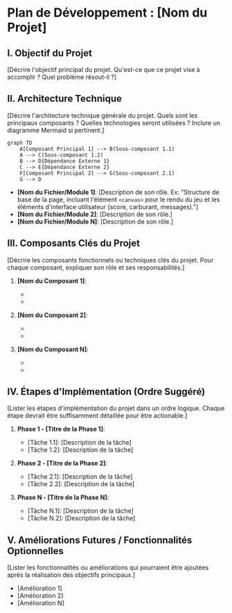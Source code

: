 # Plan de Développement : [Nom du Projet]

## I. Objectif du Projet

[Décrire l'objectif principal du projet. Qu'est-ce que ce projet vise à accomplir ? Quel problème résout-il ?]

## II. Architecture Technique

[Décrire l'architecture technique générale du projet. Quels sont les principaux composants ? Quelles technologies seront utilisées ? Inclure un diagramme Mermaid si pertinent.]

```mermaid
graph TD
    A[Composant Principal 1] --> B(Sous-composant 1.1)
    A --> C(Sous-composant 1.2)
    B --> D{Dépendance Externe 1}
    C --> E{Dépendance Externe 2}
    F[Composant Principal 2] --> G(Sous-composant 2.1)
    G --> D
```

*   **[Nom du Fichier/Module 1]**: [Description de son rôle. Ex: "Structure de base de la page, incluant l'élément `<canvas>` pour le rendu du jeu et les éléments d'interface utilisateur (score, carburant, messages)."]
*   **[Nom du Fichier/Module 2]**: [Description de son rôle.]
*   **[Nom du Fichier/Module N]**: [Description de son rôle.]

## III. Composants Clés du Projet

[Décrire les composants fonctionnels ou techniques clés du projet. Pour chaque composant, expliquer son rôle et ses responsabilités.]

1.  **[Nom du Composant 1]**:
    *   [Sous-composant/Fonctionnalité 1.1]: [Description]
    *   [Sous-composant/Fonctionnalité 1.2]: [Description]

2.  **[Nom du Composant 2]**:
    *   [Sous-composant/Fonctionnalité 2.1]: [Description]
    *   [Sous-composant/Fonctionnalité 2.2]: [Description]

3.  **[Nom du Composant N]**:
    *   [Sous-composant/Fonctionnalité N.1]: [Description]
    *   [Sous-composant/Fonctionnalité N.2]: [Description]

## IV. Étapes d'Implémentation (Ordre Suggéré)

[Lister les étapes d'implémentation du projet dans un ordre logique. Chaque étape devrait être suffisamment détaillée pour être actionable.]

1.  **Phase 1 - [Titre de la Phase 1]**:
    *   [Tâche 1.1]: [Description de la tâche]
    *   [Tâche 1.2]: [Description de la tâche]

2.  **Phase 2 - [Titre de la Phase 2]**:
    *   [Tâche 2.1]: [Description de la tâche]
    *   [Tâche 2.2]: [Description de la tâche]

3.  **Phase N - [Titre de la Phase N]**:
    *   [Tâche N.1]: [Description de la tâche]
    *   [Tâche N.2]: [Description de la tâche]

## V. Améliorations Futures / Fonctionnalités Optionnelles

[Lister les fonctionnalités ou améliorations qui pourraient être ajoutées après la réalisation des objectifs principaux.]

*   [Amélioration 1]
*   [Amélioration 2]
*   [Amélioration N]